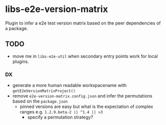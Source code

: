 # libs-e2e-version-matrix

Plugin to infer a e2e test version matrix based on the peer dependencies of a package.

## TODO

- move me in `libs-e2e-util` when secondary entry points work for local plugins.

### DX

- generate a more human readable workspacename with `getE2eVersionMatrixProject()`
- remove `e2e-version-matrix.config.json` and infer the permutations based on the `package.json`
  - pinned versions are easy but what is the expectation of complex ranges e.g. `1.2.9.beta-2 || ^1.4 || >3`
    - specify a permutation strategy?
